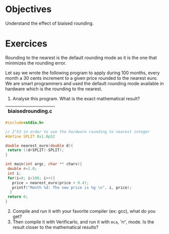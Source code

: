 # Objectives
Understand the effect of biaised rounding.

# Exercices 
Rounding to the nearest is the default rounding mode as it is the one that minimizes the rounding error.

Let say we wrote the following program to apply during 100 months, every month a 30 cents increment to a given price rounded to the nearest euro. We are smart programmers and used the default rounding mode available in hardware which is the rounding to the nearest.

1. Analyse this program. What is the exact mathematical result?

| biaisedrounding.c |
| -------- |
```C
#include<stdio.h>

// 2^53 in order to use the hardware rounding to nearest integer
#define SPLIT 0x1.0p52

double nearest_euro(double d){
 return ((d+SPLIT)-SPLIT);
}

int main(int argc, char ** charv){
 double r=1.0;
 int i;
 for(i=0; i<100; i++){
   price = nearest_euro(price + 0.4);
   printf("Month %d: The new price is %g \n", i, price);
  }
 return 0;
}
```
2. Compile and run it with your favorite compiler (ex: gcc), what do you get? 
3. Then compile it with Verificarlo, and run it with `mca`, 'rr', mode. Is the result closer to the mathematical results?